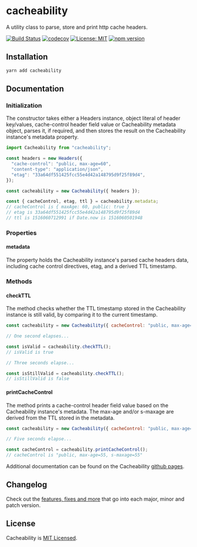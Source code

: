 # cacheability

A utility class to parse, store and print http cache headers.

[![Build Status](https://travis-ci.org/badbatch/cacheability.svg?branch=master)](https://travis-ci.org/badbatch/cacheability)
[![codecov](https://codecov.io/gh/badbatch/cacheability/branch/master/graph/badge.svg)](https://codecov.io/gh/badbatch/cacheability)
[![License: MIT](https://img.shields.io/badge/License-MIT-yellow.svg)](LICENSE)
[![npm version](https://badge.fury.io/js/cacheability.svg)](https://badge.fury.io/js/cacheability)

## Installation

```bash
yarn add cacheability
```

## Documentation

### Initialization

The constructor takes either a Headers instance, object literal of header key/values, cache-control header field value
or Cacheability metadata object, parses it, if required, and then stores the result on the Cacheability instance's
metadata property.

```javascript
import Cacheability from "cacheability";

const headers = new Headers({
  "cache-control": "public, max-age=60",
  "content-type": "application/json",
  "etag": "33a64df551425fcc55e4d42a148795d9f25f89d4",
});

const cacheability = new Cacheability({ headers });

const { cacheControl, etag, ttl } = cacheability.metadata;
// cacheControl is { maxAge: 60, public: true }
// etag is 33a64df551425fcc55e4d42a148795d9f25f89d4
// ttl is 1516060712991 if Date.now is 1516060501948
```

### Properties

#### metadata

The property holds the Cacheability instance's parsed cache headers data, including cache control directives, etag,
and a derived TTL timestamp.

### Methods

#### checkTTL

The method checks whether the TTL timestamp stored in the Cacheability instance is still valid, by comparing it to the
current timestamp.

```javascript
const cacheability = new Cacheability({ cacheControl: "public, max-age=3" });

// One second elapses...

const isValid = cacheability.checkTTL();
// isValid is true

// Three seconds elapse...

const isStillValid = cacheability.checkTTL();
// isStillValid is false
```

#### printCacheControl

The method prints a cache-control header field value based on the Cacheability instance's metadata. The max-age and/or
s-maxage are derived from the TTL stored in the metadata.

```javascript
const cacheability = new Cacheability({ cacheControl: "public, max-age=60, s-maxage=60" });

// Five seconds elapse...

const cacheControl = cacheability.printCacheControl();
// cacheControl is "public, max-age=55, s-maxage=55"
```

Additional documentation can be found on the Cacheability [github pages](https://bad-batch.github.io/cacheability/).

## Changelog

Check out the [features, fixes and more](CHANGELOG.md) that go into each major, minor and patch version.

## License

Cacheability is [MIT Licensed](LICENSE).
